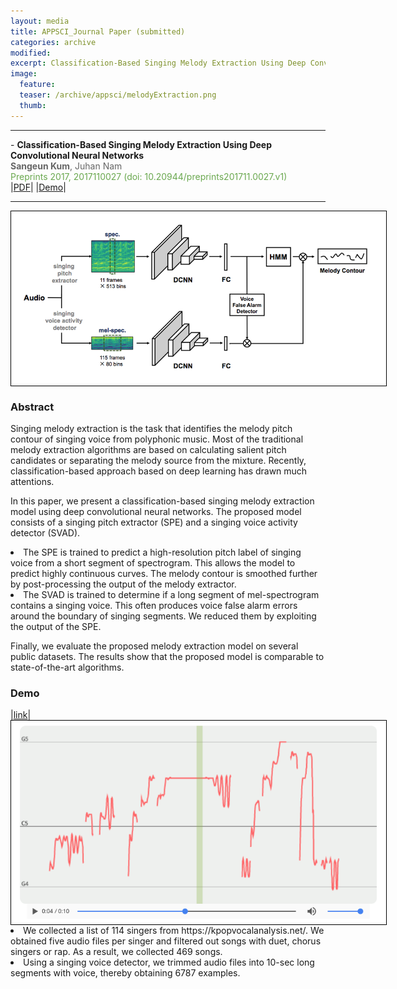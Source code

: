 ```yaml
---
layout: media
title: APPSCI_Journal Paper (submitted)
categories: archive
modified:
excerpt: Classification-Based Singing Melody Extraction Using Deep Convolutional Neural Networks
image:
  feature:
  teaser: /archive/appsci/melodyExtraction.png
  thumb:
---
```

<hr>
- <b> Classification-Based Singing Melody Extraction Using Deep Convolutional Neural Networks </b><br>
<span style="color:#666666"> <b>Sangeun Kum</b>, Juhan Nam</span><br>
<span style="color:#6aa84f"> Preprints 2017, 2017110027 (doi: 10.20944/preprints201711.0027.v1) </span><br>
|<a href = "https://www.preprints.org/manuscript/201711.0027/v1" target="_blank">PDF</a>|
|<a href = "http://mac-bach.kaist.ac.kr/keums/melodyExtraction/" target="_blank">Demo</a>|
<hr>

<div style="width:600px; border:1px solid black;">
<img src="/images/archive/appsci/melodyExtraction.png"  width="600">
</div>

<h3>Abstract</h3>

<p>Singing melody extraction is the task that identifies the melody pitch contour of singing voice from polyphonic music. Most of the traditional melody extraction algorithms are based on calculating salient pitch candidates or separating the melody source from the mixture. Recently, classification-based approach based on deep learning has drawn much attentions.</p>

<p>In this paper, we present a classification-based singing melody extraction model using deep convolutional neural networks. The proposed model consists of a singing pitch extractor (SPE) and a singing voice activity detector (SVAD). </p>

<li>The SPE is trained to predict a high-resolution pitch label of singing voice from a short segment of spectrogram. This allows the model to predict highly continuous curves. The melody contour is smoothed further by post-processing the output of the melody extractor. 

<li>The SVAD is trained to determine if a long segment of mel-spectrogram contains a singing voice. This often produces voice false alarm errors around the boundary of singing segments. We reduced them by exploiting the output of the SPE. 
<p>
Finally, we evaluate the proposed melody extraction model on several public datasets. The results show that the proposed model is comparable to state-of-the-art algorithms.</p>
  
<h3> Demo </h3> |<a href = "http://mac-bach.kaist.ac.kr/keums/melodyExtraction/" target="_blank">link</a>|
<div style="width:600px; border:1px solid black;">
<img src="/images/archive/appsci/demo_ex1.png"  width="600">
</div>
<li> We collected a list of 114 singers from https://kpopvocalanalysis.net/. We obtained five audio files per singer and filtered out songs with duet, chorus singers or rap. As a result, we collected 469 songs.</li>
<li> Using a singing voice detector, we trimmed audio files into 10-sec long segments with voice, thereby obtaining 6787 examples.</li>

